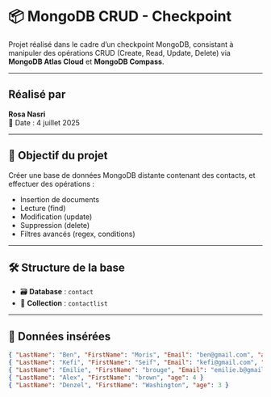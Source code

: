 # 📦 MongoDB CRUD - Checkpoint

Projet réalisé dans le cadre d’un checkpoint MongoDB, consistant à manipuler des opérations CRUD (Create, Read, Update, Delete) via **MongoDB Atlas Cloud** et **MongoDB Compass**.

---

##  Réalisé par

**Rosa Nasri**  
📅 Date : 4 juillet 2025

---

## 📌 Objectif du projet

Créer une base de données MongoDB distante contenant des contacts, et effectuer des opérations :
- Insertion de documents
- Lecture (find)
- Modification (update)
- Suppression (delete)
- Filtres avancés (regex, conditions)

---

## 🛠️ Structure de la base

- 🗃️ **Database** : `contact`
- 📁 **Collection** : `contactlist`

---

## 🧾 Données insérées

```json
{ "LastName": "Ben", "FirstName": "Moris", "Email": "ben@gmail.com", "age": 26 }
{ "LastName": "Kefi", "FirstName": "Seif", "Email": "kefi@gmail.com", "age": 15 }
{ "LastName": "Emilie", "FirstName": "brouge", "Email": "emilie.b@gmail.com", "age": 40 }
{ "LastName": "Alex", "FirstName": "brown", "age": 4 }
{ "LastName": "Denzel", "FirstName": "Washington", "age": 3 }